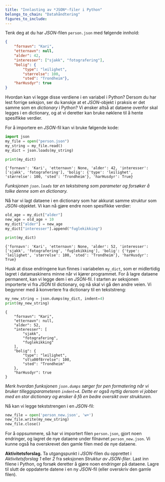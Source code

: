 ```yaml
---
title: "Innlasting av *JSON*-filer i Python"
belongs_to_chain: "Datahåndtering"
figures_to_include:
---
```


Tenk deg at du har *JSON*-filen `person.json` med følgende innhold: 

```json
{
    "fornavn": "Kari",
    "etternavn": null,
    "alder": 42, 
    "interesser": ["sjakk", "fotografering"],
    "bolig": {
        "type": "leilighet", 
        "størrelse": 100, 
        "sted": "Trondheim"}, 
    "harHusdyr": true
}
```

Hvordan kan vi legge disse verdiene i en variabel i Python? Dersom du har lest forrige seksjon, ser du kanskje at et *JSON*-objekt i praksis er det samme som en *dictionary* i Python? Vi ønsker altså at dataene ovenfor skal legges i en dictionary, og at vi deretter kan bruke nøklene til å hente spesifikke verdier.

For å importere en *JSON*-fil kan vi bruke følgende kode:


```python
import json
my_file = open("person.json")
my_string = my_file.read()
my_dict = json.loads(my_string)

print(my_dict)
```

    {'fornavn': 'Kari', 'etternavn': None, 'alder': 42, 'interesser': ['sjakk', 'fotografering'], 'bolig': {'type': 'leilighet', 'størrelse': 100, 'sted': 'Trondheim'}, 'harHusdyr': True}


*Funksjonen `json.loads` tar en tekststreng som parameter og forsøker å tolke denne som en dictionary.*

Nå har vi lagt dataene i en dictionary som har akkurat samme struktur som *JSON*-objektet. Vi kan nå gjøre endre noen spesifikke verdier: 


```python
old_age = my_dict["alder"] 
new_age = old_age + 10
my_dict["alder"] = new_age
my_dict["interesser"].append("fuglekikking")

print(my_dict)
```

    {'fornavn': 'Kari', 'etternavn': None, 'alder': 52, 'interesser': ['sjakk', 'fotografering', 'fuglekikking'], 'bolig': {'type': 'leilighet', 'størrelse': 100, 'sted': 'Trondheim'}, 'harHusdyr': True}


Husk at disse endringene kun finnes i variabelen `my_dict`, som er midlertidig lagret i datamaskinens minne når vi kjører programmet. For å lagre dataene permanent, kan vi legge dem i en *JSON*-fil. I starten av seksjonen importerte vi fra *JSON* til dictionary, og nå skal vi gå den andre veien. Vi begynner med å konvertere fra dictionary til en tekststreng:


```python
my_new_string = json.dumps(my_dict, indent=4)
print(my_new_string)
```

    {
        "fornavn": "Kari",
        "etternavn": null,
        "alder": 52,
        "interesser": [
            "sjakk",
            "fotografering",
            "fuglekikking"
        ],
        "bolig": {
            "type": "leilighet",
            "st\u00f8rrelse": 100,
            "sted": "Trondheim"
        },
        "harHusdyr": true
    }


*Merk hvordan funksjonen `json.dumps` sørger for pen formatering når vi bruker tilleggsparameteren `indent=4`. Dette er også nyttig dersom vi jobber med en stor dictionary og ønsker å få en bedre oversikt over strukturen.*

Nå kan vi legge tekststrengen i en *JSON*-fil:


```python
new_file = open('person_new.json', 'w+')
new_file.write(my_new_string)
new_file.close()
```

For å oppsummere, så har vi importert filen `person.json`, gjort noen endringer, og lagret de nye dataene under filnavnet `person_new.json`. Vi kunne også ha overskrevet den gamle filen med de nye dataene. 

**Aktivitetsforslag.** Ta utgangspunkt i *JSON*-filen du opprettet i *Aktivitetsforslag 1* eller *2* fra seksjonen *Struktur av JSON-filer*. Last inn filene i Python, og forsøk deretter å gjøre noen endringer på dataene. Lagre til slutt de oppdaterte datene i en ny *JSON*-fil (eller overskriv den gamle filen). 
